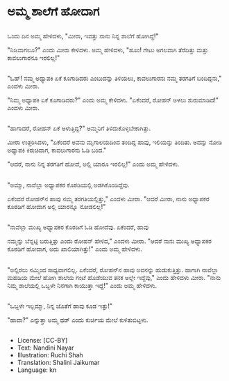 # ಅಮ್ಮ ಶಾಲೆಗೆ ಹೋದಾಗ

##
ಒಂದು ದಿನ ಅಮ್ಮ ಹೇಳಿದಳು, "ಮೀರಾ, ಇವತ್ತು ನಾನು ನಿನ್ನ ಶಾಲೆಗೆ ಹೋಗಿದ್ದೆ!"

"ನಿಜವಾಗಲೂ?" ಎಂದು ಮೀರಾ ಕೇಳಿದಳು.
ಅಮ್ಮ ಹೇಳಿದಳು, "ಹೂಂ! ಗೇಟು ಅಗಲವಾಗಿ ತೆರೆದಿತ್ತು ಮತ್ತು ಕಾವಲುಗಾರನೂ ಇರಲಿಲ್ಲ!"

##
"ಓಹ್! ನಮ್ಮ ಅಧ್ಯಾಪಕಿ ಏಕೆ ಕೂಗಾಡಿದರು ಎಂಬುದನ್ನು ತಿಳಿಯಲು, ಕಾವಲುಗಾರನು ನಮ್ಮ ತರಗತಿಗೆ ಬಂದಿದ್ದನು," ಎಂದಳು ಮೀರಾ.

"ನಿಮ್ಮ ಅಧ್ಯಾಪಕಿ ಏಕೆ ಕೂಗಾಡಿದರು?" ಎಂದು ಅಮ್ಮ ಕೇಳಿದಳು.
"ಏಕೆಂದರೆ, ರೋಹನ್ ಅಳಲು ಶುರುಮಾಡಿದ!" ಎಂದಳು ಮೀರಾ.

##
"ಹಾಗಾದರೆ, ರೋಹನ್ ಏಕೆ ಅಳುತ್ತಿದ್ದ?" ಅಮ್ಮನಿಗೆ ತಿಳಿದುಕೊಳ್ಳಬೇಕಾಗಿತ್ತು.

ಮೀರಾ ಉತ್ತರಿಸಿದಳು, "ಏಕೆಂದರೆ ಅವನು ಮೃಗಾಲಯದಿಂದ ತಂದಿದ್ದ ಹಾವು, ಇಲಿಯನ್ನು ತಿಂದಿತು. ಅದನ್ನು ನೋಡಿ ಅಧ್ಯಾಪಕಿ ಕಿರುಚಿದಾಗ, ಕಾವಲುಗಾರನು ಓಡಿ ಬಂದ."

"ಆದರೆ, ನಾನು ನಿನ್ನ ತರಗತಿಗೆ ಹೋದೆ, ಅಲ್ಲಿ ಯಾರೂ ಇರಲಿಲ್ಲ!" ಎಂದು ಅಮ್ಮ ಹೇಳಿದಳು.

##
"ಅಮ್ಮಾ, ನಾವೆಲ್ಲಾ ಅಧ್ಯಾಪಕರ ಕೊಠಡಿಯಲ್ಲಿ ಅಡಗಿಕೊಂಡಿದ್ದೆವು. 

ಏಕೆಂದರೆ ರೋಹನ್‌ನ ಹಾವು ನಮ್ಮ ತರಗತಿಯಲ್ಲಿತ್ತು," ಎಂದಳು ಮೀರಾ.
"ಆದರೆ ಮೀರಾ, ನಾನು ಅಧ್ಯಾಪಕರ ಕೊಠಡಿಗೆ ಹೋದಾಗ ಅಲ್ಲಿ ಯಾರನ್ನೂ ನೋಡಲಿಲ್ಲ!"

##
"ನಾವೆಲ್ಲಾ ಮುಖ್ಯ ಅಧ್ಯಾಪಕರ ಕೊಠಡಿಗೆ ಓಡಿ ಹೋದೆವು. ಏಕೆಂದರೆ, ಹಾವು 

ನಮ್ಮನ್ನು ಬೆನ್ನಟ್ಟಿ ಬರುತ್ತಿತ್ತು ಎಂದು ರೋಹನ್ ಹೇಳಿದ," ಎಂದಳು ಮೀರಾ.
"ಆದರೆ ನಾನು ಮುಖ್ಯ ಅಧ್ಯಾಪಕರ ಕೊಠಡಿಗೆ ಹೋದಾಗ, ಅದು ಖಾಲಿಯಾಗಿತ್ತು!" ಎಂದು ಅಮ್ಮ ಹೇಳಿದಳು.

##
"ಅಲ್ಲಿರಲು ನಮ್ಮಿಂದ ಸಾಧ್ಯವಾಗಲಿಲ್ಲ. ಏಕೆಂದರೆ, ರೋಹನ್‌ನ ಹಾವು ಅವನನ್ನು ಹುಡುಕುತ್ತಿತ್ತು. ಹಾಗಾಗಿ ನಾವೆಲ್ಲಾ ಮಹಡಿಯ ಮೇಲೆ ಹೋಗಿ ಶಾಲೆಯ ಗಂಟೆ ಹೊಡೆಯುವ ತನಕ ಅಲ್ಲೇ ಇದ್ದೆವು," ಎಂದು ಹೇಳಿದಳು ಮೀರಾ. "ನಾನು ನಿಮ್ಮ ಶಾಲೆಯಲ್ಲಿ ಒಬ್ಬಳೇ ನಿನಗಾಗಿ ಕಾಯುತ್ತಾ ಇದ್ದೆ!" ಎಂದು ಅಮ್ಮ ಹೇಳಿದಳು.

##
"ಒಬ್ಬಳೇ ಇಲ್ಲಮ್ಮಾ, ನಿನ್ನ ಜೊತೆಗೆ ಹಾವು ಕೂಡ ಇತ್ತು!"

"ಹಾವಾ?" ಎನ್ನುತ್ತಾ ಅಮ್ಮ ಥಡ್ ಎಂದು ಕುರ್ಚಿಯ ಮೇಲೆ ಕುಳಿತುಬಿಟ್ಟಳು.

##
* License: [CC-BY]
* Text: Nandini Nayar
* Illustration: Ruchi Shah
* Translation: Shalini Jaikumar
* Language: kn
